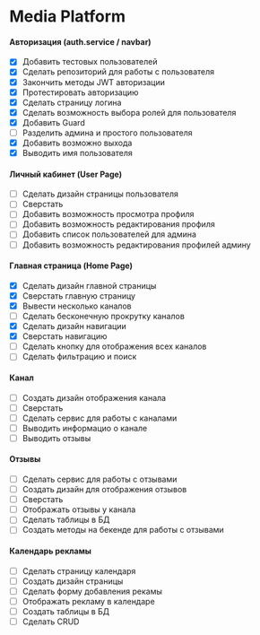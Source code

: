 # Media Platform

#### Авторизация (auth.service / navbar)
  - [x] Добавить тестовых пользователей
  - [x] Сделать репозиторий для работы с пользователя
  - [x] Закончить методы JWT авторизации
  - [x] Протестировать авторизацию
  - [x] Сделать страницу логина
  - [x] Сделать возможность выбора ролей для пользователя
  - [x] Добавить Guard 
  - [ ] Разделить админа и простого пользователя
  - [x] Добавить возможно выхода
  - [x] Выводить имя пользователя
  
#### Личный кабинет (User Page)
  - [ ] Сделать дизайн страницы пользователя
  - [ ] Сверстать
  - [ ] Добавить возможность просмотра профиля
  - [ ] Добавить возможность редактирования профиля
  - [ ] Добавить список пользователей для админа
  - [ ] Добавить возможность редактирования профилей админу
  
#### Главная страница (Home Page)
  - [x] Сделать дизайн главной страницы
  - [x] Сверстать главную страницу
  - [x] Вывести несколько каналов
  - [ ] Сделать бесконечную прокрутку каналов
  - [x] Сделать дизайн навигации
  - [x] Сверстать навигацию
  - [ ] Сделать кнопку для отображения всех каналов
  - [ ] Сделать фильтрацию и поиск
  
#### Канал
  - [ ] Создать дизайн отображения канала
  - [ ] Сверстать
  - [ ] Сделать сервис для работы с каналами
  - [ ] Выводить информацио о канале
  - [ ] Выводить отзывы
  
#### Отзывы
  - [ ] Сделать сервис для работы с отзывами
  - [ ] Создать дизайн для отображения отзывов
  - [ ] Сверстать
  - [ ] Отображать отзывы у канала
  - [ ] Сделать таблицы в БД
  - [ ] Создать методы на бекенде для работы с отзывами  
  
#### Календарь рекламы
  - [ ] Сделать страницу календаря
  - [ ] Создать дизайн страницы
  - [ ] Сделать форму добавления рекамы
  - [ ] Отображать рекламу в календаре
  - [ ] Создать таблицы в БД
  - [ ] Сделать CRUD
